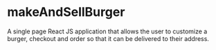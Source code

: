 # makeAndSellBurger
A single page React JS application that allows the user to customize a burger, checkout and order so that it can be delivered to their address.
